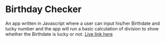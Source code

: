 # Birthday Checker
An app written in Javascript where a user can input his/her Birthdate and lucky number and the app will run a basic calculation of division to show whether the Birthdate is lucky or not.
[Live link here](https://neogcamp-mark11-muthu.netlify.app/)
